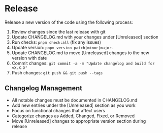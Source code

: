 # Release

Release a new version of the code using the following process:

1. Review changes since the last release with git
2. Update CHANGELOG.md with your changes under [Unreleased] section
3. Run checks: `pnpm check:all` (fix any issues)
4. Update version: `pnpm version patch|minor|major`.
5. Update CHANGELOG.md to move [Unreleased] changes to the new version with date
6. Commit changes: `git commit -a -m "Update changelog and build for vX.X.X"`
7. Push changes: `git push && git push --tags`

## Changelog Management

- All notable changes must be documented in CHANGELOG.md
- Add new entries under the [Unreleased] section as you work
- Focus on functional changes that affect users
- Categorize changes as Added, Changed, Fixed, or Removed
- Move [Unreleased] changes to appropriate version section during release

